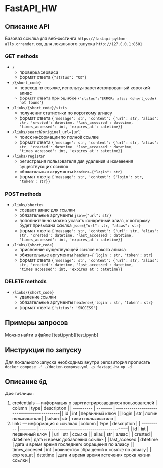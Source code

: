 # FastAPI_HW
## Описание API
Базовая ссылка для веб-хостинга `https://fastapi-python-alls.onrender.com`, для локального запуска `http://127.0.0.1:8501`
### GET methods
- `/`
  - проверка сервиса
  - формат ответа `{"status": "OK"}`
- `/{short_code}`
  - переход по ссылке, используя зарегистрированный короткий алиас
  - формат ответа при ошибке `{"status":"ERROR: alias {short_code} not found"}`
- `/links/{short_code}/stats`
  - получение статистики по короткому алиасу
  - формат ответа `{'message': str, 'content': {'url': str, 'alias': str, 'created': datetime, 'last_accessed': datetime, 'times_accessed': int, 'expires_at': datetime}}`
- `/links/search?original_url={url}`
  - поиск информации по полной ссылке
  - формат ответа `{'message': str, 'content': {'url': str, 'alias': str, 'created': datetime, 'last_accessed': datetime, 'times_accessed': int, 'expires_at': datetime}}`
- `/links/register`
  - регистрация пользователя для удаления и изменения существующих ссылок
  - обязательные агрументы `headers={"login": str}`
  - формат ответа `{'message': str, 'content': {'login': str, 'token': str}}`
### POST methods
- `/links/shorten`
  - создает алиас для ссылки
  - обязательные аргументы `json={"url": str}`
  - дополнительно можно указать конкретный алиас, к которому будет привызана ссылка `json={"url": str, "alias": str}`
  - формат ответа `{'message': str, 'content': {'url': str, 'alias': str, 'created': datetime, 'last_accessed': datetime, 'times_accessed': int, 'expires_at': datetime}}`
- `/links/{short_code}`
  - присвоение существующей ссылке нового алиаса
  - обязательные аргументы `headers={'login': str, 'token': str}`
  - формат ответа `{'message': str, 'content': {'url': str, 'alias': str, 'created': datetime, 'last_accessed': datetime, 'times_accessed': int, 'expires_at': datetime}}`
### DELETE methods
- `/links/{short_code}`
  - удаление ссылки
  - обязательные аргументы `headers={'login': str, 'token': str}`
  - формат ответа `{'status': 'SUCCESS'}`
## Примеры запросов
Можно найти в файле [test.ipynb][test.ipynb]
## Инструкция по запуску
Для локального запуска необходимо внутри репозитория прописать `docker compose -f ./docker-compose.yml -p fastapi-hw up -d`
## Описание бд
Две таблицы:
1. credentials — информация о зарегистрировавшихся пользователей
| column | type | description |
| ---------- | -------- | ---------------------------------------------|
| id | int | первичный ключ |
| login | str | логин пользователя |
| token | str | токен пользователя |
2. links — информация о ссылках
| column | type | description |
| ---------- | -------- | ---------------------------------------------|
| id | int | первичный ключ |
| url | str | ссылка |
| alias | str | алиас |
| created | datetime | дата и время добавления ссылки |
| last_accesed | datetime | дата и время время последнего обращения по алиасу |
| times_accesed | int | количество обращений к ссылке по алиасу |
| expires_at | datetime | дата и время время истечения срока жизни ссылки |
